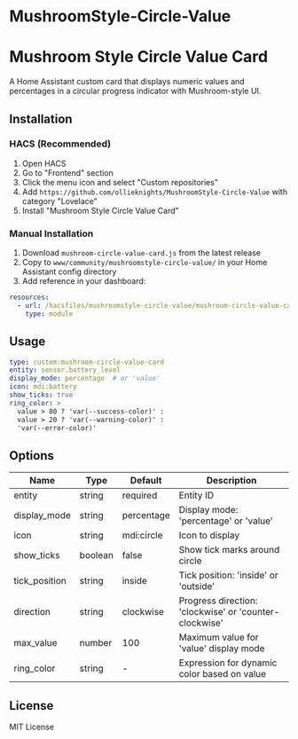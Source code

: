 # MushroomStyle-Circle-Value

# Mushroom Style Circle Value Card

A Home Assistant custom card that displays numeric values and percentages in a circular progress indicator with Mushroom-style UI.

## Installation

### HACS (Recommended)
1. Open HACS
2. Go to "Frontend" section
3. Click the menu icon and select "Custom repositories"
4. Add `https://github.com/ollieknights/MushroomStyle-Circle-Value` with category "Lovelace"
5. Install "Mushroom Style Circle Value Card"

### Manual Installation
1. Download `mushroom-circle-value-card.js` from the latest release
2. Copy to `www/community/mushroomstyle-circle-value/` in your Home Assistant config directory
3. Add reference in your dashboard:
```yaml
resources:
  - url: /hacsfiles/mushroomstyle-circle-value/mushroom-circle-value-card.js
    type: module
```

## Usage

```yaml
type: custom:mushroom-circle-value-card
entity: sensor.battery_level
display_mode: percentage  # or 'value'
icon: mdi:battery
show_ticks: true
ring_color: >
  value > 80 ? 'var(--success-color)' :
  value > 20 ? 'var(--warning-color)' :
  'var(--error-color)'
```

## Options

| Name | Type | Default | Description |
|------|------|---------|-------------|
| entity | string | required | Entity ID |
| display_mode | string | percentage | Display mode: 'percentage' or 'value' |
| icon | string | mdi:circle | Icon to display |
| show_ticks | boolean | false | Show tick marks around circle |
| tick_position | string | inside | Tick position: 'inside' or 'outside' |
| direction | string | clockwise | Progress direction: 'clockwise' or 'counter-clockwise' |
| max_value | number | 100 | Maximum value for 'value' display mode |
| ring_color | string | - | Expression for dynamic color based on value |

## License
MIT License
